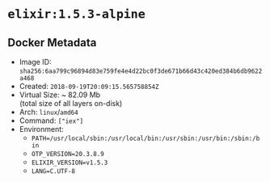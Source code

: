 # `elixir:1.5.3-alpine`

## Docker Metadata

- Image ID: `sha256:6aa799c96894d83e759fe4e4d22bc0f3de671b66d43c420ed384b6db9622a468`
- Created: `2018-09-19T20:09:15.565758854Z`
- Virtual Size: ~ 82.09 Mb  
  (total size of all layers on-disk)
- Arch: `linux`/`amd64`
- Command: `["iex"]`
- Environment:
  - `PATH=/usr/local/sbin:/usr/local/bin:/usr/sbin:/usr/bin:/sbin:/bin`
  - `OTP_VERSION=20.3.8.9`
  - `ELIXIR_VERSION=v1.5.3`
  - `LANG=C.UTF-8`
